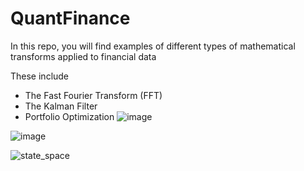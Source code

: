 # QuantFinance
In this repo, you will find examples of different types of mathematical transforms applied to financial data

These include

- The Fast Fourier Transform (FFT)
- The Kalman Filter
- Portfolio Optimization
![image](https://user-images.githubusercontent.com/42925677/134178483-65d55311-6f15-4a2b-bdc0-58efc0812546.png)


![image](https://user-images.githubusercontent.com/42925677/134178922-22215570-f781-4a23-8e4b-9707255447da.png)


![state_space](https://user-images.githubusercontent.com/42925677/134199937-5270a83a-1aec-44ea-aca7-6de2b243c4d5.png)



